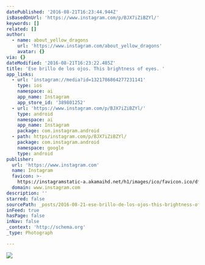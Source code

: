 ```yaml
---
datePublished: '2016-08-21T16:23:44.944Z'
isBasedOnUrl: 'https://www.instagram.com/p/BJX7iZiBZYl/'
keywords: []
related: []
author:
  - name: about_yellow_dragons
    url: 'https://www.instagram.com/about_yellow_dragons'
    avatar: {}
via: {}
dateModified: '2016-08-21T16:23:22.485Z'
title: 'Ese brillo de los ojos. This brightness of eyes. '
app_links:
  - url: 'instagram://media?id=1321786864277231141'
    type: ios
    namespace: ai
    app_name: Instagram
    app_store_id: '389801252'
  - url: 'https://www.instagram.com/p/BJX7iZiBZYl/'
    type: android
    namespace: ai
    app_name: Instagram
    package: com.instagram.android
  - path: https/instagram.com/p/BJX7iZiBZYl/
    package: com.instagram.android
    namespace: google
    type: android
publisher:
  url: 'https://www.instagram.com'
  name: Instagram
  favicon: >-
    https://instagramstatic-a.akamaihd.net/h1/images/ico/favicon.ico/dfa85bb1fd63.ico
  domain: www.instagram.com
description: ''
starred: false
sourcePath: _posts/2016-08-21-ese-brillo-de-los-ojos-this-brightness-of-eyes.md
inFeed: true
hasPage: false
inNav: false
_context: 'http://schema.org'
_type: Photograph

---
```

![](https://imgflo.herokuapp.com/graph/vahj1ThiexotieMo/7918f26b26358ef8ba0ca89c733e0ad7/croprotate.jpg?cropheight=445&cropwidth=640&degrees=0&input=https%3A%2F%2Fscontent.cdninstagram.com%2Ft51.2885-15%2Fs640x640%2Fsh0.08%2Fe35%2F14026649_149760862131122_1271925611_n.jpg%3Fig_cache_key%3DMTMyMTc4Njg2NDI3NzIzMTE0MQ%253D%253D.2&x=0&y=99)